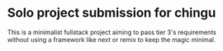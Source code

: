 # Solo project submission for chingu

This is a minimalist fullstack project aiming to pass tier 3's requirements without using a framework like next or remix to keep the magic minimal.
